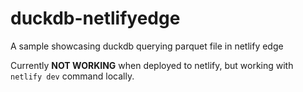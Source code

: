 # duckdb-netlifyedge
A sample showcasing duckdb querying parquet file in netlify edge

Currently **NOT WORKING** when deployed to netlify, but working with ```netlify dev``` command locally.
